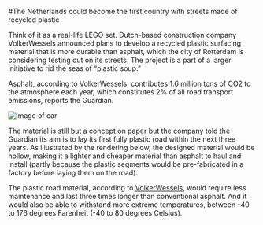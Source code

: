 #The Netherlands could become the first country with streets made of recycled plastic

Think of it as a real-life LEGO set. Dutch-based construction company VolkerWessels announced plans to develop a recycled plastic surfacing material that is more durable than asphalt, which the city of Rotterdam is considering testing out on its streets. The project is a part of a larger initiative to rid the seas of “plastic soup.”

Asphalt, according to VolkerWessels, contributes 1.6 million tons of CO2 to the atmosphere each year, which constitutes 2% of all road transport emissions, reports the Guardian.

![image of car](http://d1xkznn4xi27rh.cloudfront.net/vw.jpg)

The material is still but a concept on paper but the company told the Guardian its aim is to lay its first fully plastic road within the next three years. As illustrated by the rendering below, the designed material would be hollow, making it a lighter and cheaper material than asphalt to haul and install (partly because the plastic segments would be pre-fabricated in a factory before laying them on the road).

The plastic road material, according to [VolkerWessels](http://www.volkerwessels.com/), would require less maintenance and last three times longer than conventional asphalt. And it would also be able to withstand more extreme temperatures, between -40 to 176 degrees Farenheit (-40 to 80 degrees Celsius).
